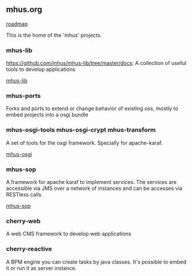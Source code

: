 ## mhus.org

[roadmap](roadmap.md)

This is the home of the 'mhus' projects.

### mhus-lib
<https://github.com/mhus/mhus-lib/tree/master/docs>: A collection of useful tools to develop applications

[mhus-lib](mhus-lib/readme.md)

### mhus-ports

Forks and ports to extend or change behavior of existing oss, mostly to embed projects into a osgi bundle

### mhus-osgi-tools mhus-osgi-crypt mhus-transform

A set of tools for the osgi framework. Specially for apache-karaf.

[mhus-osgi](mhus-osgi/readme.md)

### mhus-sop

A framework for apache karaf to implement services. The services are accessible via JMS over a network of instances and can be accesses via RESTless calls.

[mhus-sop](mhus-sop/readme.md)

### cherry-web

A web CMS framework to develop web applications

### cherry-reactive

A BPM engine you can create tasks by java classes. It's possible to embed it or run it as server instance.
